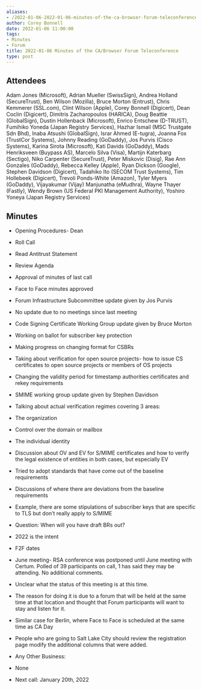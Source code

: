 ```yaml
---
aliases:
- /2022-01-06-2022-01-06-minutes-of-the-ca-browser-forum-teleconference/
author: Corey Bonnell
date: 2022-01-06 11:00:00
tags:
- Minutes
- Forum
title: 2022-01-06 Minutes of the CA/Browser Forum Teleconference
type: post
---
```


## Attendees 

Adam Jones (Microsoft), Adrian Mueller (SwissSign), Andrea Holland (SecureTrust), Ben Wilson (Mozilla), Bruce Morton (Entrust), Chris Kemmerer (SSL.com), Clint Wilson (Apple), Corey Bonnell (Digicert), Dean Coclin (Digicert), Dimitris Zacharopoulos (HARICA), Doug Beattie (GlobalSign), Dustin Hollenback (Microsoft), Enrico Entschew (D-TRUST), Fumihiko Yoneda (Japan Registry Services), Hazhar Ismail (MSC Trustgate Sdn Bhd), Inaba Atsushi (GlobalSign), Israr Ahmed (E-tugra), Joanna Fox (TrustCor Systems), Johnny Reading (GoDaddy), Jos Purvis (Cisco Systems), Karina Sirota (Microsoft), Kati Davids (GoDaddy), Mads Henriksveen (Buypass AS), Marcelo Silva (Visa), Martijn Katerbarg (Sectigo), Niko Carpenter (SecureTrust), Peter Miskovic (Disig), Rae Ann Gonzales (GoDaddy), Rebecca Kelley (Apple), Ryan Dickson (Google), Stephen Davidson (Digicert), Tadahiko Ito (SECOM Trust Systems), Tim Hollebeek (Digicert), Trevoli Ponds-White (Amazon), Tyler Myers (GoDaddy), Vijayakumar (Vijay) Manjunatha (eMudhra), Wayne Thayer (Fastly), Wendy Brown (US Federal PKI Management Authority), Yoshiro Yoneya (Japan Registry Services)

## Minutes 

- Opening Procedures- Dean

- Roll Call

- Read Antitrust Statement

- Review Agenda

- Approval of minutes of last call

- Face to Face minutes approved

- Forum Infrastructure Subcommittee update given by Jos Purvis

- No update due to no meetings since last meeting

- Code Signing Certificate Working Group update given by Bruce Morton

- Working on ballot for subscriber key protection

- Making progress on changing format for CSBRs

- Taking about verification for open source projects- how to issue CS certificates to open source projects or members of OS projects

- Changing the validity period for timestamp authorities certificates and rekey requirements

- SMIME working group update given by Stephen Davidson

- Talking about actual verification regimes covering 3 areas:

- The organization

- Control over the domain or mailbox

- The individual identity

- Discussion about OV and EV for S/MIME certificates and how to verify the legal existence of entities in both cases, but especially EV

- Tried to adopt standards that have come out of the baseline requirements

- Discussions of where there are deviations from the baseline requirements

- Example, there are some stipulations of subscriber keys that are specific to TLS but don’t really apply to S/MIME

- Question: When will you have draft BRs out?

- 2022 is the intent

- F2F dates

- June meeting- RSA conference was postponed until June meeting with Certum. Polled of 39 participants on call, 1 has said they may be attending. No additional comments.

- Unclear what the status of this meeting is at this time.

- The reason for doing it is due to a forum that will be held at the same time at that location and thought that Forum participants will want to stay and listen for it.

- Similar case for Berlin, where Face to Face is scheduled at the same time as CA Day

- People who are going to Salt Lake City should review the registration page modify the additional columns that were added.

- Any Other Business:

- None

- Next call: January 20th, 2022